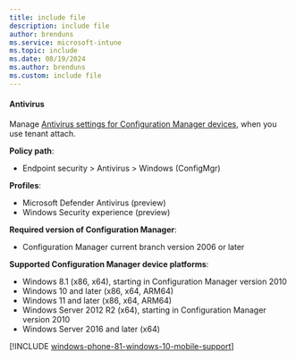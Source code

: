 ```yaml
---
title: include file
description: include file
author: brenduns  
ms.service: microsoft-intune
ms.topic: include
ms.date: 08/19/2024
ms.author: brenduns
ms.custom: include file
---
```


#### Antivirus

Manage [Antivirus settings for Configuration Manager devices](../protect/antivirus-microsoft-defender-settings-windows-tenant-attach.md), when you use tenant attach.

**Policy path**:

- Endpoint security > Antivirus > Windows (ConfigMgr)

**Profiles**:

- Microsoft Defender Antivirus (preview)
- Windows Security experience (preview)

**Required version of Configuration Manager**:

- Configuration Manager current branch version 2006 or later

**Supported Configuration Manager device platforms**:

- Windows 8.1 (x86, x64), starting in Configuration Manager version 2010 <!--8763780, 8740844-->
- Windows 10 and later (x86, x64, ARM64)
- Windows 11 and later (x86, x64, ARM64)
- Windows Server 2012 R2 (x64), starting in Configuration Manager version 2010 <!--8763780, 8740844-->
- Windows Server 2016 and later (x64)

[!INCLUDE [windows-phone-81-windows-10-mobile-support](../includes/windows-phone-81-windows-10-mobile-support.md)]